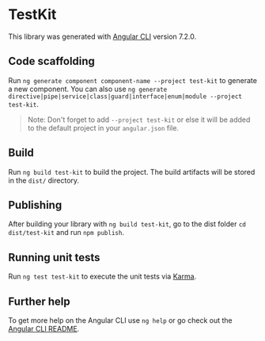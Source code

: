# TestKit

This library was generated with [Angular CLI](https://github.com/angular/angular-cli) version 7.2.0.

## Code scaffolding

Run `ng generate component component-name --project test-kit` to generate a new component. You can also use `ng generate directive|pipe|service|class|guard|interface|enum|module --project test-kit`.
> Note: Don't forget to add `--project test-kit` or else it will be added to the default project in your `angular.json` file. 

## Build

Run `ng build test-kit` to build the project. The build artifacts will be stored in the `dist/` directory.

## Publishing

After building your library with `ng build test-kit`, go to the dist folder `cd dist/test-kit` and run `npm publish`.

## Running unit tests

Run `ng test test-kit` to execute the unit tests via [Karma](https://karma-runner.github.io).

## Further help

To get more help on the Angular CLI use `ng help` or go check out the [Angular CLI README](https://github.com/angular/angular-cli/blob/master/README.md).
